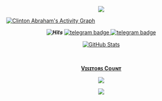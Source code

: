 <p align="center">
  <a href="https://github.com/Clinton-Abraham">
    <img src="https://github-readme-streak-stats.herokuapp.com/?user=Clinton-Abraham#version3"/>
  </a>
</p>
<a href="https://github.com/Clinton-Abraham"><img alt="Clinton Abraham's Activity Graph" src="https://activity-graph.herokuapp.com/graph?username=Clinton-Abraham&bg_color=1F222E&color=F8D866&line=F85D7F&point=FFFFFF&hide_border=true" /></a>

<p align="center">
    <img src="https://hits.seeyoufarm.com/api/count/incr/badge.svg?url=https://github.com/Clinton-Abraham/&title=𝑯𝒊𝒕𝒔" alt="𝑯𝒊𝒕𝒔"/>
    <a href="https://telegram.dog/clinton_abraham"><img src="https://img.shields.io/badge/𝑪𝒍𝒊𝒏𝒕𝒐𝒏.𝑨𝒃𝒓𝒂𝒉𝒂𝒎-30302f?style=flat&logo=telegram" alt="telegram badge"/>
    <a href="https://telegram.dog/Space_x_bots"><img src="https://img.shields.io/badge/SPACE_X_BOTS-30302f?style=flat&logo=telegram" alt="telegram badge"/>
</p>

<div align="center">

![GitHub Stats](https://github-readme-stats.vercel.app/api?username=Clinton-Abraham&show=prs&count_private=true&custom_title=GitHub+Stats&show_icons=true&include_all_commits=true&theme=github_dark&hide_border=true)  
 
</div>

<br><p align="center"><b>Vɪꜱɪᴛᴏʀꜱ Cᴏᴜɴᴛ</b></p>  
<p align="center"><img align="center" src="https://profile-counter.glitch.me/{Clinton-Abraham}/count.svg" /></p> 

<div align="center">

![ ](https://github-readme-stats.vercel.app/api/top-langs/?username=Clinton-Abraham&theme=github_dark&layout=compact&hide_border=true)  

</div>
